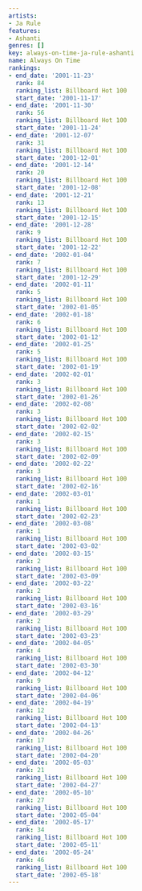 ```yaml
---
artists:
- Ja Rule
features:
- Ashanti
genres: []
key: always-on-time-ja-rule-ashanti
name: Always On Time
rankings:
- end_date: '2001-11-23'
  rank: 84
  ranking_list: Billboard Hot 100
  start_date: '2001-11-17'
- end_date: '2001-11-30'
  rank: 56
  ranking_list: Billboard Hot 100
  start_date: '2001-11-24'
- end_date: '2001-12-07'
  rank: 31
  ranking_list: Billboard Hot 100
  start_date: '2001-12-01'
- end_date: '2001-12-14'
  rank: 20
  ranking_list: Billboard Hot 100
  start_date: '2001-12-08'
- end_date: '2001-12-21'
  rank: 13
  ranking_list: Billboard Hot 100
  start_date: '2001-12-15'
- end_date: '2001-12-28'
  rank: 9
  ranking_list: Billboard Hot 100
  start_date: '2001-12-22'
- end_date: '2002-01-04'
  rank: 7
  ranking_list: Billboard Hot 100
  start_date: '2001-12-29'
- end_date: '2002-01-11'
  rank: 5
  ranking_list: Billboard Hot 100
  start_date: '2002-01-05'
- end_date: '2002-01-18'
  rank: 6
  ranking_list: Billboard Hot 100
  start_date: '2002-01-12'
- end_date: '2002-01-25'
  rank: 5
  ranking_list: Billboard Hot 100
  start_date: '2002-01-19'
- end_date: '2002-02-01'
  rank: 3
  ranking_list: Billboard Hot 100
  start_date: '2002-01-26'
- end_date: '2002-02-08'
  rank: 3
  ranking_list: Billboard Hot 100
  start_date: '2002-02-02'
- end_date: '2002-02-15'
  rank: 3
  ranking_list: Billboard Hot 100
  start_date: '2002-02-09'
- end_date: '2002-02-22'
  rank: 3
  ranking_list: Billboard Hot 100
  start_date: '2002-02-16'
- end_date: '2002-03-01'
  rank: 1
  ranking_list: Billboard Hot 100
  start_date: '2002-02-23'
- end_date: '2002-03-08'
  rank: 1
  ranking_list: Billboard Hot 100
  start_date: '2002-03-02'
- end_date: '2002-03-15'
  rank: 2
  ranking_list: Billboard Hot 100
  start_date: '2002-03-09'
- end_date: '2002-03-22'
  rank: 2
  ranking_list: Billboard Hot 100
  start_date: '2002-03-16'
- end_date: '2002-03-29'
  rank: 2
  ranking_list: Billboard Hot 100
  start_date: '2002-03-23'
- end_date: '2002-04-05'
  rank: 4
  ranking_list: Billboard Hot 100
  start_date: '2002-03-30'
- end_date: '2002-04-12'
  rank: 9
  ranking_list: Billboard Hot 100
  start_date: '2002-04-06'
- end_date: '2002-04-19'
  rank: 12
  ranking_list: Billboard Hot 100
  start_date: '2002-04-13'
- end_date: '2002-04-26'
  rank: 17
  ranking_list: Billboard Hot 100
  start_date: '2002-04-20'
- end_date: '2002-05-03'
  rank: 21
  ranking_list: Billboard Hot 100
  start_date: '2002-04-27'
- end_date: '2002-05-10'
  rank: 27
  ranking_list: Billboard Hot 100
  start_date: '2002-05-04'
- end_date: '2002-05-17'
  rank: 34
  ranking_list: Billboard Hot 100
  start_date: '2002-05-11'
- end_date: '2002-05-24'
  rank: 46
  ranking_list: Billboard Hot 100
  start_date: '2002-05-18'
---
```


